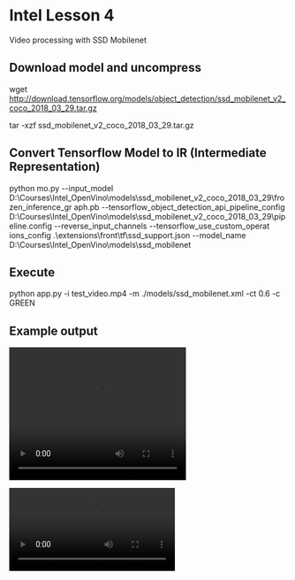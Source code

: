 # Intel Lesson 4

Video processing with SSD Mobilenet 

## Download model and uncompress

wget http://download.tensorflow.org/models/object_detection/ssd_mobilenet_v2_coco_2018_03_29.tar.gz

tar -xzf ssd_mobilenet_v2_coco_2018_03_29.tar.gz

## Convert Tensorflow Model to IR (Intermediate Representation)

python mo.py --input_model D:\Courses\Intel_OpenVino\models\ssd_mobilenet_v2_coco_2018_03_29\frozen_inference_gr
aph.pb --tensorflow_object_detection_api_pipeline_config D:\Courses\Intel_OpenVino\models\ssd_mobilenet_v2_coco_2018_03_29\pipeline.config --reverse_input_channels --tensorflow_use_custom_operat
ions_config .\extensions\front\tf\ssd_support.json --model_name D:\Courses\Intel_OpenVino\models\ssd_mobilenet

## Execute

python app.py -i test_video.mp4 -m ./models/ssd_mobilenet.xml -ct 0.6 -c GREEN

## Example output 
<video width="320" height="240" controls>
  <source src="out.mp4" type="video/mp4">
</video>




![](out.mp4)
